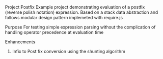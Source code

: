Project Postfix
Example project demonstrating evaluation of a postfix (reverse polish notation) expression. Based on a stack data abstraction and follows modular design pattern implemeted with require.js

Purpose 
For testing simple expression parsing without the complication of handling operator precedence at evaluation time

Enhancements
1. Infix to Post fix conversion using the shunting algorithm